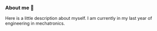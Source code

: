 ### About me 🐻
Here is a little description about myself. I am currently in my last year of engineering in mechatronics. 
